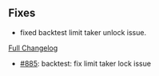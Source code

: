 ## Fixes

- fixed backtest limit taker unlock issue.

[Full Changelog](https://github.com/c9s/bbgo/compare/v1.39.0...main)

 - [#885](https://github.com/c9s/bbgo/pull/885): backtest: fix limit taker lock issue
